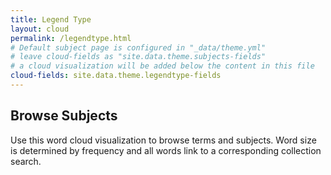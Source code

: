 ```yaml
---
title: Legend Type
layout: cloud
permalink: /legendtype.html
# Default subject page is configured in "_data/theme.yml"
# leave cloud-fields as "site.data.theme.subjects-fields"
# a cloud visualization will be added below the content in this file
cloud-fields: site.data.theme.legendtype-fields
---
```


## Browse Subjects

Use this word cloud visualization to browse terms and subjects.
Word size is determined by frequency and all words link to a corresponding collection search.
